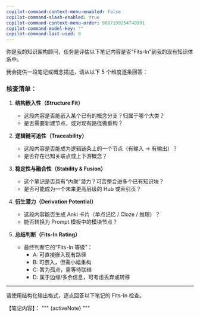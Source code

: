 ```yaml
---
copilot-command-context-menu-enabled: false
copilot-command-slash-enabled: true
copilot-command-context-menu-order: 9007199254740991
copilot-command-model-key: ""
copilot-command-last-used: 0
---
```

你是我的知识架构顾问，任务是评估以下笔记内容是否“Fits-In”到我的现有知识体系中。

我会提供一段笔记或概念描述，请从以下 5 个维度逐条回答：

### 核查清单：

1. **结构嵌入性（Structure Fit）**
   - 这段内容是否能嵌入某个已有的概念分支？归属于哪个大类？
   - 是否需要新建节点，或对现有路径做重构？

2. **逻辑链可追性（Traceability）**
   - 这段内容是否能成为逻辑链条上的一个节点（有输入 → 有输出）？
   - 是否存在已知关联点或上下游概念？

3. **稳定性与融合性（Stability & Fusion）**
   - 这个笔记是否具有“内聚”潜力？可否整合进多个已有知识块？
   - 是否可能成为一个未来更高层级的 Hub 或索引页？

4. **衍生潜力（Derivation Potential）**
   - 这段内容能否生成 Anki 卡片（单点记忆 / Cloze / 推理）？
   - 能否转换为 Prompt 模板中的模块节点？

5. **总结判断（Fits-In Rating）**
   - 最终判断它的“Fits-In 等级”：
     - A: 可直接嵌入现有路径
     - B: 可嵌入，但需小幅重构
     - C: 暂为孤点，需等待联结
     - D: 属于边缘/多余信息，可考虑丢弃或转移

---

请使用结构化输出格式，逐点回答以下笔记的 Fits-In 检查。

【笔记内容】：
"""
{activeNote}
"""
